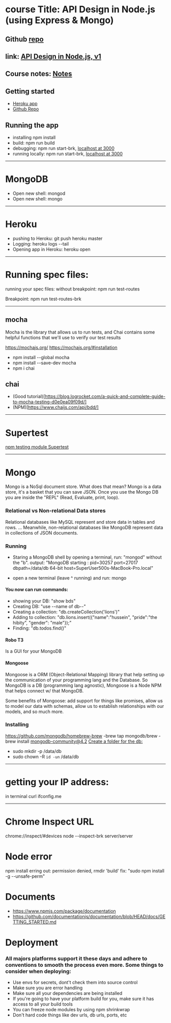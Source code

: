 #  course Title: API Design in Node.js (using Express & Mongo)
## Github [repo](https://github.com/FrontendMasters/api-design-node-v3)
## link: [API Design in Node.js, v1](https://frontendmasters.com/courses/api-design-nodejs/)
## Course notes: [Notes](https://fem-node-api.netlify.com/)

## Getting started
* [Heroku app](https://dashboard.heroku.com/apps/node-mongo-api-app/resources?justInstalledAddonServiceId=3dfb031f-23f4-4123-856f-5cb95ecdadc9)
* [Github Repo](https://github.com/hussein8844/api-mongo-node)

## Running the app
* installing npm install
* build: npm run build
* debugging: npm run start-brk, [localhost at 3000](http://localhost:3000/)
* running locally: npm run start-brk, [localhost at 3000](http://localhost:3000/)

---

# MongoDB
* Open new shell: mongod
* Open new shell: mongo

---

# Heroku
* pushing to Heroku: git push heroku master
* Logging: heroku logs --tail
* Opening app in Heroku: heroku open
---

# Running spec files:
running your spec files:
without breakpoint:
npm run test-routes

Breakpoint:
npm run test-routes-brk

---

## mocha
Mocha is the library that allows us to run tests, and Chai contains some helpful functions that we'll use to verify our test results

https://mochajs.org/
https://mochajs.org/#installation
- npm install --global mocha
- npm install --save-dev mocha
- npm i chai

## chai
* (Good tutorial)[https://blog.logrocket.com/a-quick-and-complete-guide-to-mocha-testing-d0e0ea09f09d/]
* (NPM)[https://www.chaijs.com/api/bdd/]




---

# Supertest
[npm testing module Supertest](https://visionmedia.github.io/superagent/)

---

# Mongo
Mongo is a NoSql document store. What does that mean? Mongo is a data store, it's a basket that you can save JSON. Once you use the Mongo DB you are inside the "REPL" (Read, Evaluate, print, loop).
### Relational vs Non-relational Data stores
Relational databases like MySQL represent and store data in tables and rows. ... Meanwhile, non-relational databases like MongoDB represent data in collections of JSON documents.

### Running
- Staring a MongoDB shell by opening a terminal, run: "mongod" without the "b".
output: "MongoDB starting : pid=30257 port=27017 dbpath=/data/db 64-bit host=SuperUser500s-MacBook-Pro.local"

- open a new terminal (leave ^ running) and run: mongo

#### You now can run commands:
- showing your DB: "show bds"
- Creating DB:  "use --name of db--"
- Creating a collection: "db.createCollection('lions')"
- Adding to collection: "db.lions.insert({"name":"hussein", "pride":"the hibity", "gender": "male"});"
- Finding: "db.todos.find()"

#### Robo T3
Is a GUI for your MongoDB

#### Mongoose
Mongoose is a ORM (Object-Relational Mapping) library that help setting up the communication of your programming lang and the Database.
So MongoDB is a DB (programming lang agnostic), Mongoose is a Node NPM that helps connect w/ that MongoDB.

Some benefits of Mongoose: add support for things like promises, allow us to model our data with schemas, allow us to establish relationships with our models, and so much more.

### Installing
https://github.com/mongodb/homebrew-brew
-brew tap mongodb/brew
-brew install mongodb-community@4.2
[Create a folder for the db:](https://treehouse.github.io/installation-guides/mac/mongo-mac.html)
- sudo mkdir -p /data/db
- sudo chown -R `id -un` /data/db


---

# getting your IP address:
in terminal
curl ifconfig.me

---
# Chrome Inspect URL
chrome://inspect/#devices
node --inspect-brk server/server

# Node error
npm install erring out: permission denied, rmdir 'build'
fix: "sudo npm install -g --unsafe-perm"

# Documents
- https://www.npmjs.com/package/documentation
- https://github.com/documentationjs/documentation/blob/HEAD/docs/GETTING_STARTED.md

# Deployment
### All majors platforms support it these days and adhere to conventions to smooth the process even more. Some things to consider when deploying:
- Use envs for secrets, dont't check them into source control
- Make sure you are error handling
- Make sure all your dependencies are being installed
- If you're going to have your platform build for you, make sure it has access to all your build tools
- You can freeze node modules by using npm shrinkwrap
- Don't hard code things like dev urls, db urls, ports, etc
